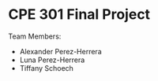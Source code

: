 # CPE 301 Final Project

Team Members:
- Alexander Perez-Herrera
- Luna Perez-Herrera
- Tiffany Schoech